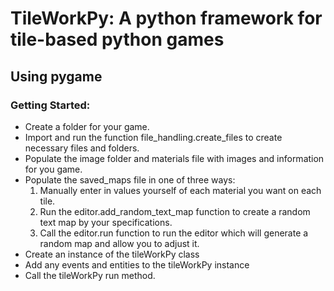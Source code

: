 # TileWorkPy: A python framework for tile-based python games
## Using pygame

### Getting Started:
* Create a folder for your game.
* Import and run the function file_handling.create_files to create necessary files and folders.
* Populate the image folder and materials file with images and information for you game.
* Populate the saved_maps file in one of three ways:
    1. Manually enter in values yourself of each material you want on each tile.
    2. Run the editor.add_random_text_map function to create a random text map by your specifications.
    3. Call the editor.run function to run the editor which will generate a random map and allow you to adjust it.
* Create an instance of the tileWorkPy class
* Add any events and entities to the tileWorkPy instance
* Call the tileWorkPy run method.